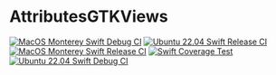 # AttributesGTKViews
[![MacOS Monterey Swift Debug CI](https://github.com/mipalgu/AttributesGTKViews/actions/workflows/ci-macOS-debug.yml/badge.svg)](https://github.com/mipalgu/AttributesGTKViews/actions/workflows/ci-macOS-debug.yml)
[![Ubuntu 22.04 Swift Release CI](https://github.com/mipalgu/AttributesGTKViews/actions/workflows/ci-linux-release.yml/badge.svg)](https://github.com/mipalgu/AttributesGTKViews/actions/workflows/ci-linux-release.yml)
[![MacOS Monterey Swift Release CI](https://github.com/mipalgu/AttributesGTKViews/actions/workflows/ci-macOS-release.yml/badge.svg)](https://github.com/mipalgu/AttributesGTKViews/actions/workflows/ci-macOS-release.yml)
[![Swift Coverage Test](https://github.com/mipalgu/AttributesGTKViews/actions/workflows/cov.yml/badge.svg)](https://github.com/mipalgu/AttributesGTKViews/actions/workflows/cov.yml)
[![Ubuntu 22.04 Swift Debug CI](https://github.com/mipalgu/AttributesGTKViews/actions/workflows/ci-linux-debug.yml/badge.svg)](https://github.com/mipalgu/AttributesGTKViews/actions/workflows/ci-linux-debug.yml)
